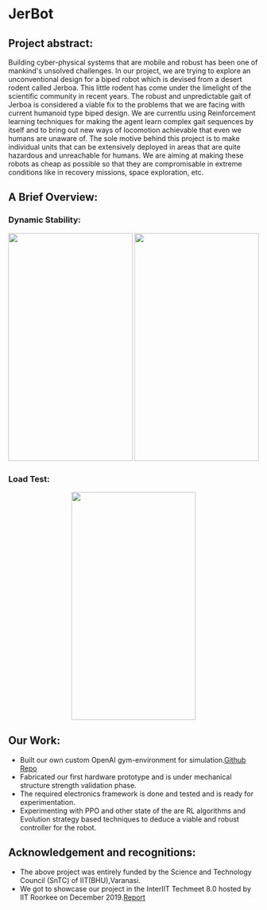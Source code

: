 # JerBot

## Project abstract:
Building cyber-physical systems that are mobile and robust has been one of mankind's unsolved challenges. In our project, we are trying to explore an unconventional design for a biped robot which is devised from a desert rodent called Jerboa. This little rodent has come under the limelight of the scientific community in recent years. The robust and unpredictable gait of Jerboa is considered a viable fix to the problems that we are facing with current humanoid type biped design. We are currentlu using Reinforcement learning techniques for making the agent learn complex gait sequences by itself and to bring out new ways of locomotion achievable that even we humans are unaware of. The sole motive behind this project is to make individual units that can be extensively deployed in areas that are quite hazardous and unreachable for humans. We are aiming at making these robots as cheap as possible so that they are compromisable in extreme conditions like in recovery missions, space exploration, etc.
## A Brief Overview:

### Dynamic Stability:
<p align="center">
   <img width="250" height="458" src="https://github.com/lok-i/JerBot/blob/master/dynamic.gif">
   <img width="250" height="458" src="https://github.com/lok-i/JerBot/blob/master/gif_3.gif">
 </p>
 
 ### Load Test:
<p align="center">
   <img width="250" height="458" src="https://github.com/lok-i/JerBot/blob/master/load_test.gif">
</p>

## Our Work:
* Built our own custom OpenAI gym-environment for simulation.[Github Repo](https://github.com/lok-i/BlackBird-gym)
* Fabricated our first hardware prototype and is under mechanical structure strength validation phase.
* The required electronics framework is done and tested and is ready for experimentation.
* Experimenting with PPO and other state of the are RL algorithms and Evolution strategy based techniques to deduce a   viable and robust controller for the robot.

## Acknowledgement and recognitions:
* The above project was entirely funded by the Science and Technology Council (SnTC) of IIT(BHU),Varanasi.
* We got to showcase our project in the InterIIT Techmeet 8.0 hosted by IIT Roorkee on December 2019.[Report](https://github.com/lok-i/JerBot/blob/master/InterIIT_Report.pdf)
